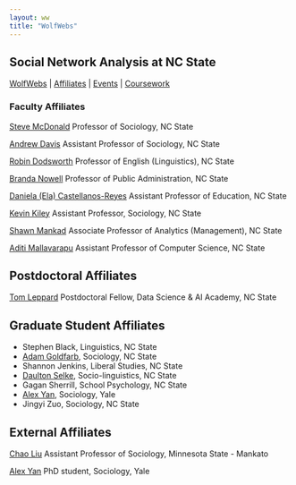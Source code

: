 ```yaml
---
layout: ww
title: "WolfWebs"
---
```


## Social Network Analysis at NC State

[WolfWebs](/WolfWebs/) | [Affiliates](/WolfWebs/affiliates.html) | [Events](/WolfWebs/events.html) | [Coursework](/WolfWebs/coursework.html) 

### Faculty Affiliates

[Steve McDonald](https://chass.ncsu.edu/people/sjmcdona/)
Professor of Sociology, NC State

[Andrew Davis](https://chass.ncsu.edu/people/apdavis5/)
Assistant Professor of Sociology, NC State

[Robin Dodsworth](https://chass.ncsu.edu/people/rmdodswo/)
Professor of English (Linguistics), NC State

[Branda Nowell](https://chass.ncsu.edu/people/blnowell/)
Professor of Public Administration, NC State

[Daniela (Ela) Castellanos-Reyes](https://ced.ncsu.edu/people/dcastel2/)
Assistant Professor of Education, NC State

[Kevin Kiley](https://chass.ncsu.edu/people/kkiley/)
Assistant Professor, Sociology, NC State

[Shawn Mankad](https://poole.ncsu.edu/people/shawn-mankad/)
Associate Professor of Analytics (Management), NC State

[Aditi Mallavarapu](https://www.csc.ncsu.edu/people/amallav)
Assistant Professor of Computer Science, NC State


## Postdoctoral Affiliates 
[Tom Leppard](https://tom-r-leppard.github.io/)
Postdoctoral Fellow, Data Science & AI Academy, NC State

## Graduate Student Affiliates
 - Stephen Black, Linguistics, NC State
 - [Adam Goldfarb](https://chass.ncsu.edu/people/ajgoldfa/), Sociology, NC State
 - Shannon Jenkins, Liberal Studies, NC State
 - [Daulton Selke](https://chass.ncsu.edu/people/djselke/), Socio-linguistics, NC State
 - Gagan Sherrill, School Psychology, NC State
 - [Alex Yan](https://sociology.yale.edu/people/alex-yan), Sociology, Yale 
 - Jingyi Zuo, Sociology, NC State

## External Affiliates
[Chao Liu](https://hss.mnsu.edu/academic-programs/nonprofit-leadership/faculty-and-staff/chao-liu/)
Assistant Professor of Sociology, Minnesota State - Mankato

[Alex Yan](https://sociology.yale.edu/people/alex-yan)
PhD student, Sociology, Yale 
